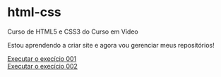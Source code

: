 # html-css
 Curso de HTML5 e CSS3 do Curso em Vídeo 


 Estou aprendendo a criar site e agora vou gerenciar meus repositórios!
 
 <a href="https://kaueafreitas.github.io/html-css/exercicios/ex001/index">Executar o execício 001<a>
 <br>
 <a href="https://kaueafreitas.github.io/html-css/exercicios/ex002/index">Executar o execício 002<a>
 
 
